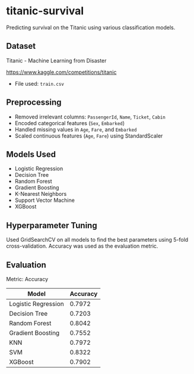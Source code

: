 # titanic-survival 

Predicting survival on the Titanic using various classification models.

## Dataset

Titanic - Machine Learning from Disaster

https://www.kaggle.com/competitions/titanic

- File used: `train.csv`

## Preprocessing

- Removed irrelevant columns: `PassengerId`, `Name`, `Ticket`, `Cabin`
- Encoded categorical features (`Sex`, `Embarked`)
- Handled missing values in `Age`, `Fare`, and `Embarked`
- Scaled continuous features (`Age`, `Fare`) using StandardScaler

## Models Used

- Logistic Regression  
- Decision Tree  
- Random Forest  
- Gradient Boosting  
- K-Nearest Neighbors  
- Support Vector Machine  
- XGBoost  

## Hyperparameter Tuning

Used GridSearchCV on all models to find the best parameters using 5-fold cross-validation. Accuracy was used as the evaluation metric.

## Evaluation

Metric: Accuracy

| Model               | Accuracy  |
|--------------------|-----------|
| Logistic Regression | 0.7972   |
| Decision Tree       | 0.7203   |
| Random Forest       | 0.8042   |
| Gradient Boosting   | 0.7552   |
| KNN                 | 0.7972   |
| SVM                 | 0.8322   |
| XGBoost             | 0.7902   |


